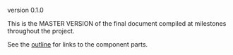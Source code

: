 version 0.1.0

This is the MASTER VERSION of the final document compiled at milestones throughout the project. 

See the [outline](https://github.com/ASU-CPI/honest-pi/blob/master/article/outline.md) for links to the component parts.
